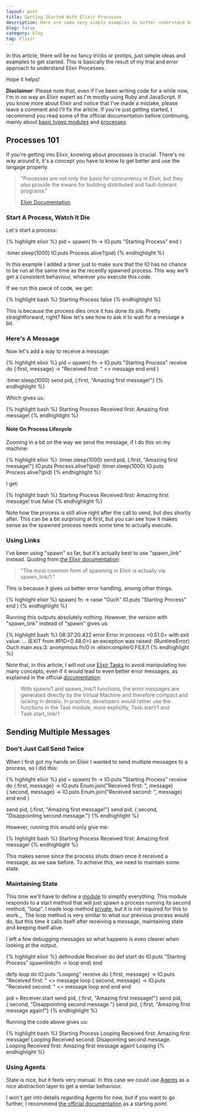 ```yaml
---
layout: post
title: Getting Started With Elixir Processes
description: Here are some very simple examples tu better understand how to spawn and manipulate processes using Elixir.
blog: false
category: blog
tag: Elixir
---
```


In this article, there will be no fancy tricks or protips, just simple ideas and examples to get started. This is basically the result of my trial and error approach to understand Elixir Processes. 

Hope it helps!

**Disclaimer**: Please note that, even if I've been writing code for a while now, I'm in no way an Elixir expert as I'm mostly using Ruby and JavaScript. If you know more about Elixir and notice that I've made a mistake, please leave a comment and I'll fix the article. If you're just getting started, I recommend you read some of the official documentation before continuing, mainly about [basic types][1],[modules][2] and [processes][3].

## Processes 101

If you're getting into Elixir, knowing about processes is crucial. There's no way around it, it's a concept you have to know to get better and use the langage properly.

> "Processes are not only the basis for concurrency in Elixir, but they also provide the means for building distributed and fault-tolerant programs."
> 
> [Elixir Documentation][4]



### Start A Process, Watch It Die

Let's start a process:

{% highlight elixir %}
pid = spawn(
  fn ->
	IO.puts "Starting Process"
  end
)

:timer.sleep(1000)
IO.puts Process.alive?(pid)
{% endhighlight %}

In this example I added a timer just to make sure that the IO has no chance to be run at the same time as the recently spawned process. This way we'll get a consistent behaviour, wherever you execute this code.

If we run this piece of code, we get:

{% highlight bash %}
 Starting Process 
 false
{% endhighlight %}

This is because the process dies once it has done its job. Pretty straightforward, right? Now let's see how to ask it to wait for a message a bit.

### Here's A Message

Now let's add a way to receive a message:

{% highlight elixir %}
 pid = spawn(
  fn ->
	IO.puts "Starting Process"
	receive do
	  {:first, message} ->
	    "Received first: " <> message
	end
  end
)

:timer.sleep(1000)
 send pid, {:first, "Amazing first message!"}
{% endhighlight %}

Which gives us:

{% highlight bash %}
 Starting Process
 Received first: Amazing first message!
{% endhighlight %}

#### Note On Process Lifecycle

Zooming in a bit on the way we send the message, if I do this on my machine:

{% highlight elixir %}
:timer.sleep(1000)
 send pid, {:first, "Amazing first message!"}
 IO.puts Process.alive?(pid)
:timer.sleep(1000)
 IO.puts Process.alive?(pid)
{% endhighlight %}

I get:

{% highlight bash %}
 Starting Process
 Received first: Amazing first message!
 true
 false
{% endhighlight %}

Note how the process is still alive right after the call to send, but dies shortly after. This can be a bit surprising at first, but you can see how it makes sense as the spawned process needs some time to actually execute.

### Using Links

I've been using "spawn" so far, but it's actually best to use "spawn_link" instead. Quoting from [the Elixir documentation][5]:

> "The most common form of spawning in Elixir is actually via spawn_link/1."

This is because it gives us better error handling, among other things.

{% highlight elixir %}
spawn(
  fn ->
	raise "Ouch"
	IO.puts "Starting Process"
  end
)
{% endhighlight %}

Running this outputs absolutely nothing. However, the version with "spawn_link" instead of "spawn" gives us:

{% highlight bash %}
 08:37:20.422 error Error in process <0.51.0> with exit value: ...
 (EXIT from #PID<0.48.0>) an exception was raised:
	 (RuntimeError) Ouch
		main.exs:3: anonymous fn/0 in :elixircompiler0.FILE/1
{% endhighlight %}

Note that, in this article, I will not use [Elixir Tasks][7] to avoid manipulating too many concepts, even if it would lead to even better error messages, as explained in the official [documentation][8]:

> With spawn/1 and spawn_link/1 functions, the error messages are generated directly by the Virtual Machine and therefore compact and lacking in details. In practice, developers would rather use the functions in the Task module, more explicitly, Task.start/1 and Task.start_link/1

## Sending Multiple Messages

### Don't Just Call Send Twice

When I first got my hands on Elixir I wanted to send multiple messages to a process, so I did this:

{% highlight elixir %}
 pid = spawn(
  fn ->
	IO.puts "Starting Process"
	receive do
	  {:first, message} ->
		IO.puts Enum.join("Received first: ", message)
	  {:second, message} ->
		IO.puts Enum.join("Received second: ", message)
	end
  end
)

 send pid, {:first, "Amazing first message!"}
 send pid, {:second, "Disappointing second message."}
{% endhighlight %}

However, running this would only give me:

{% highlight bash %}
 Starting Process
 Received first: Amazing first message!
{% endhighlight %}

This makes sense since the process shuts down once it received a message, as we saw before. To achieve this, we need to maintain some state.

### Maintaining State

This time we'll have to define a [module][11] to simplify everything. This module responds to a start method that will just spawn a process running its second method, "loop". I made loop method [private](), but it is not required for this to work._ 
The loop method is very similar to what our previous process would do, but this time it calls itself after receiving a message, maintaining state and keeping itself alive.

I left a few debugging messages so what happens is even clearer when looking at the output.

{% highlight elixir %}
defmodule Receiver do
  def start do
	IO.puts "Starting Process"
	spawnlink(fn -> loop end)
  end

  defp loop do
	IO.puts "Looping"
	receive do
	  {:first, message} ->
		IO.puts "Received first: " <> message
		loop
	  {:second, message} ->
		IO.puts "Received second: " <> message
		loop
	end
  end
 end

 pid = Receiver.start
 send pid, {:first, "Amazing first message!"}
 send pid, {:second, "Disappointing second message."}
 send pid, {:first, "Amazing first message again!"}
{% endhighlight %}

Running the code above gives us:

{% highlight bash %}
 Starting Process
 Looping
 Received first: Amazing first message!
 Looping
 Received second: Disapointing second message.
 Looping
 Received first: Amazing first message again!
 Looping
{% endhighlight %}

### Using Agents

State is nice, but it feels very manual. In this case we could use [Agents][13] as a nice abstraction layer to get a similar behaviour. 

I won't get into details regarding Agents for now, but if you want to go further, I recommend [the official documentation][14] as a starting point.

[1]:	http://elixir-lang.org/getting-started/basic-types.html
[2]:	http://elixir-lang.org/getting-started/modules.html
[3]:	http://elixir-lang.org/getting-started/processes.html
[4]:	http://elixir-lang.org/getting-started/processes.html
[5]:	%5Bhttp://elixir-lang.org/getting-started/processes.html#links%5D
[7]:	http://elixir-lang.org/docs/v1.0/elixir/Task.html
[8]:	http://elixir-lang.org/getting-started/processes.html#tasks
[11]:	http://elixir-lang.org/getting-started/modules.html
[13]:	http://elixir-lang.org/docs/stable/elixir/#!Agent.html
[14]:	http://elixir-lang.org/getting-started/mix-otp/agent.html